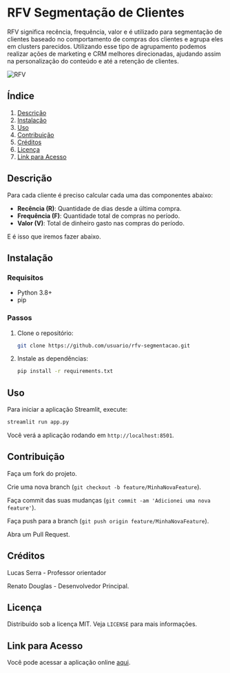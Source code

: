 # RFV Segmentação de Clientes

RFV significa recência, frequência, valor e é utilizado para segmentação de clientes baseado no comportamento de compras dos clientes e agrupa eles em clusters parecidos. Utilizando esse tipo de agrupamento podemos realizar ações de marketing e CRM melhores direcionadas, ajudando assim na personalização do conteúdo e até a retenção de clientes.

![RFV](https://gestaomax.com.br/wp-content/uploads/o-que-e-rfv_p2.jpg)

## Índice
1. [Descrição](#descrição)
2. [Instalação](#instalação)
3. [Uso](#uso)
4. [Contribuição](#contribuição)
5. [Créditos](#créditos)
6. [Licença](#licença)
7. [Link para Acesso](#link-para-acesso)

## Descrição

Para cada cliente é preciso calcular cada uma das componentes abaixo:

- **Recência (R)**: Quantidade de dias desde a última compra.
- **Frequência (F)**: Quantidade total de compras no período.
- **Valor (V)**: Total de dinheiro gasto nas compras do período.

E é isso que iremos fazer abaixo.

## Instalação

### Requisitos
- Python 3.8+
- pip

### Passos
1. Clone o repositório:
   ```bash
   git clone https://github.com/usuario/rfv-segmentacao.git
   ```
2. Instale as dependências:
   ```bash
   pip install -r requirements.txt
   ```

## Uso

Para iniciar a aplicação Streamlit, execute:
```bash
streamlit run app.py
```

Você verá a aplicação rodando em `http://localhost:8501`.

## Contribuição

Faça um fork do projeto.

Crie uma nova branch (`git checkout -b feature/MinhaNovaFeature`).

Faça commit das suas mudanças (`git commit -am 'Adicionei uma nova feature'`).

Faça push para a branch (`git push origin feature/MinhaNovaFeature`).

Abra um Pull Request.

## Créditos

Lucas Serra - Professor orientador

Renato Douglas - Desenvolvedor Principal.

## Licença

Distribuído sob a licença MIT. Veja `LICENSE` para mais informações.

## Link para Acesso

Você pode acessar a aplicação online [aqui](https://apprfv.onrender.com/).
```
